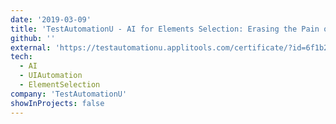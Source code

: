 ```yaml
---
date: '2019-03-09'
title: 'TestAutomationU - AI for Elements Selection: Erasing the Pain of Fragile Test Scripts'
github: ''
external: 'https://testautomationu.applitools.com/certificate/?id=6f1b2fc2'
tech:
  - AI
  - UIAutomation
  - ElementSelection
company: 'TestAutomationU'
showInProjects: false
---
```


